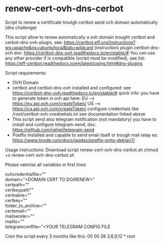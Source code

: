 # renew-cert-ovh-dns-cerbot
Script to renew a certificate troutgh certbot aand och domain automatically (dns challenge)

This script allow to renew automatically a ovh domain trought certbot and cerbot-dns-ovh-plugin, see: https://certbot.eff.org/instructions?ws=apache&os=ubuntufocal&tab=wildcard (instruction)
plugin certbot-dns-och doc: https://certbot-dns-ovh.readthedocs.io/en/stable/#
You can use any other provider if is compatible (script must be modified), see list: https://eff-certbot.readthedocs.io/en/latest/using.html#dns-plugins

Script requirements:
- OVH Domain
- certbot and certbot-dns-ovh installed and configured: see https://certbot-dns-ovh.readthedocs.io/en/stable/#
  quick info: you have to generate token in ovh api here: EU --> https://eu.api.ovh.com/createToken/ US --> https://ca.api.ovh.com/createToken/
  configure credentials like /root/certbot-ovh-crednetials.ini see documentation linked above
- This script send also telegram notification (not mandatory) you have to install and configure telegram-send, doc: https://github.com/rahiel/telegram-send
- Postfix installed and capable to send email itself or trough mail relay es: https://www.linode.com/docs/guides/postfix-smtp-debian7/

Usage instructions:
Download script renew-cert-ovh-dns-cerbot.sh
chmod +x renew-cert-ovh-dns-cerbot.sh

Please valorise all variables in first lines

ovhcredentialfile="<YOUR OVH CREDENTIALS FILE OVH-DNS-PLUGION CERTBOT FULL ABSOLUTE PATH>"  
domain="<DOMAIN CERT TO DO/RENEW>"  
certpath="<FULL ABSOLUTE PATH CONTAINING  CERT FILE>"  
certkeypath"<FULL ABSOLUTE PATH CONTAINING KEY CERT FILE>"  
certname="<CERT FILE NAME>"  
certkey="<CERT KEY FULL NAME>"  
folder_to_archive="<FOLDE TO ARCHIVE OLD CERTS>"  
certemail="<EMAIL TO RECEIVE EXPIRATIO CERT ALERT FROM CERTBOT>"  
mailsender="<EMAIL FROM>"  
mailto="<EMAIL TO SEND ALERTS>"  
telegramconffile="<YOUR TELEGRAM CONFIG FILE  

Cron the script every 3 months like this:
00 00 28 3,6,9,12 * root <FULL ABSOLUTE PATH OF THIS SCRIPT>
  
